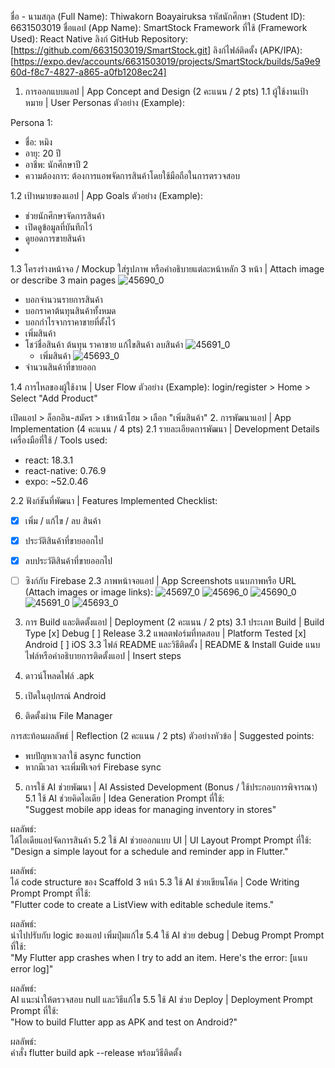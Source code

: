 ชื่อ - นามสกุล (Full Name): Thiwakorn Boayairuksa
รหัสนักศึกษา (Student ID): 6631503019
ชื่อแอป (App Name): SmartStock
Framework ที่ใช้ (Framework Used): React Native
ลิงก์ GitHub Repository: [https://github.com/6631503019/SmartStock.git]
ลิงก์ไฟล์ติดตั้ง (APK/IPA): [https://expo.dev/accounts/6631503019/projects/SmartStock/builds/5a9e960d-f8c7-4827-a865-a0fb1208ec24]

1. การออกแบบแอป | App Concept and Design (2 คะแนน / 2 pts)
1.1 ผู้ใช้งานเป้าหมาย | User Personas
ตัวอย่าง (Example):

Persona 1:  
- ชื่อ: หมิง  
- อายุ: 20 ปี  
- อาชีพ: นักศึกษาปี 2  
- ความต้องการ: ต้องการแอพจัดการสินค้าโดยใช้มือถือในการตรวจสอบ


1.2 เป้าหมายของแอป | App Goals
ตัวอย่าง (Example):

- ช่วยนักศึกษาจัดการสินค้า
- เปิดดูข้อมูลที่บันทึกไว้
- ดูยอดการขายสินค้า
- 
1.3 โครงร่างหน้าจอ / Mockup
ใส่รูปภาพ หรือคำอธิบายแต่ละหน้าหลัก 3 หน้า | Attach image or describe 3 main pages
![45690_0](https://github.com/user-attachments/assets/98b185dc-8e21-450e-84da-d2af5735c25a)
- บอกจำนวนรายการสินค้า
- บอกราคาต้นทุนสินค้าทั้งหมด
- บอกกำไรจากราคาขายที่ตั้งไว้
- เพิ่มสินค้า
- โชว์ชื่อสินค้า ต้นทุน ราคาขาย แก้ไขสินค้า ลบสินค้า
  ![45691_0](https://github.com/user-attachments/assets/b63ab1ac-af34-4b28-83f7-4f646c36808b)
  - เพิ่มสินค้า
  ![45693_0](https://github.com/user-attachments/assets/ff441b6a-9a8a-48f0-a68b-7b1609f12b36)
- จำนวนสินค้าที่ขายออก


1.4 การไหลของผู้ใช้งาน | User Flow
ตัวอย่าง (Example): login/register > Home > Select "Add Product"

เปิดแอป > ล็อกอิน-สมัคร > เข้าหน้าโฮม > เลือก "เพิ่มสินค้า" 
2. การพัฒนาแอป | App Implementation (4 คะแนน / 4 pts)
2.1 รายละเอียดการพัฒนา | Development Details
เครื่องมือที่ใช้ / Tools used:

- react: 18.3.1
- react-native: 0.76.9
- expo: ~52.0.46

2.2 ฟังก์ชันที่พัฒนา | Features Implemented
Checklist:

- [x] เพิ่ม / แก้ไข / ลบ สินค้า
- [x] ประวัติสินค้าที่ขายออกไป
- [x] ลบประวัติสินค้าที่ขายออกไป
- [ ] ซิงก์กับ Firebase
2.3 ภาพหน้าจอแอป | App Screenshots
แนบภาพหรือ URL (Attach images or image links):
![45697_0](https://github.com/user-attachments/assets/c66f36b6-e602-4500-8a61-fb1bdb2b3530)
![45696_0](https://github.com/user-attachments/assets/279bc6ca-70d9-4f16-9740-e4185a09417b)
![45690_0](https://github.com/user-attachments/assets/c54029c3-eb4d-4e19-9578-bd86da752705)
![45691_0](https://github.com/user-attachments/assets/cc045c7c-31e3-4752-80b1-2526ac3b556c)
![45693_0](https://github.com/user-attachments/assets/973eb2da-eb7b-4511-b2a9-9a7de8ce4a6c)



3. การ Build และติดตั้งแอป | Deployment (2 คะแนน / 2 pts)
3.1 ประเภท Build | Build Type
[x] Debug
[ ] Release
3.2 แพลตฟอร์มที่ทดสอบ | Platform Tested
[x] Android
[ ] iOS
3.3 ไฟล์ README และวิธีติดตั้ง | README & Install Guide
แนบไฟล์หรือคำอธิบายการติดตั้งแอป | Insert steps

1. ดาวน์โหลดไฟล์ .apk
2. เปิดในอุปกรณ์ Android
3. ติดตั้งผ่าน File Manager

การสะท้อนผลลัพธ์ | Reflection (2 คะแนน / 2 pts)
ตัวอย่างหัวข้อ | Suggested points:

- พบปัญหาเวลาใช้ async function
- หากมีเวลา จะเพิ่มฟีเจอร์ Firebase sync

5. การใช้ AI ช่วยพัฒนา | AI Assisted Development (Bonus / ใช้ประกอบการพิจารณา)
5.1 ใช้ AI ช่วยคิดไอเดีย | Idea Generation
Prompt ที่ใช้:  
"Suggest mobile app ideas for managing inventory in stores"

ผลลัพธ์:  
ได้ไอเดียแอปจัดการสินค้า
5.2 ใช้ AI ช่วยออกแบบ UI | UI Layout Prompt
Prompt ที่ใช้:  
"Design a simple layout for a schedule and reminder app in Flutter."

ผลลัพธ์:  
ได้ code structure ของ Scaffold 3 หน้า
5.3 ใช้ AI ช่วยเขียนโค้ด | Code Writing Prompt
Prompt ที่ใช้:  
"Flutter code to create a ListView with editable schedule items."

ผลลัพธ์:  
นำไปปรับกับ logic ของแอป เพิ่มปุ่มแก้ไข
5.4 ใช้ AI ช่วย debug | Debug Prompt
Prompt ที่ใช้:  
"My Flutter app crashes when I try to add an item. Here's the error: [แนบ error log]"

ผลลัพธ์:  
AI แนะนำให้ตรวจสอบ null และวิธีแก้ไข
5.5 ใช้ AI ช่วย Deploy | Deployment Prompt
Prompt ที่ใช้:  
"How to build Flutter app as APK and test on Android?"

ผลลัพธ์:  
คำสั่ง flutter build apk --release พร้อมวิธีติดตั้ง
